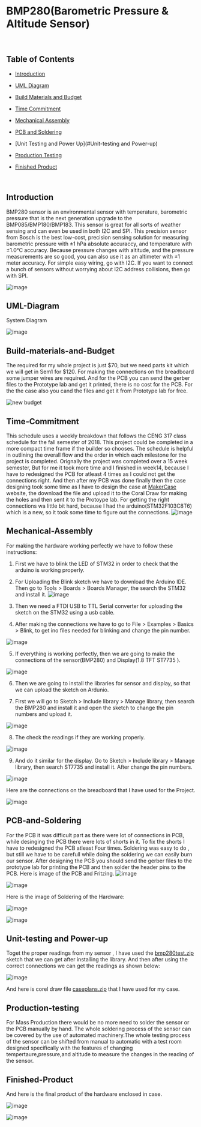 # BMP280(Barometric Pressure & Altitude Sensor)

<br />

##  Table of Contents

- [Introduction](#Introduction)

- [UML Diagram](#UML-Diagram)

- [Build Materials and Budget](#Build-materials-and-Budget)

- [Time Commitment](#Time-Commitment)

- [Mechanical Assembly](#Mechanical-Assembly)

- [PCB and Soldering](#Pcb-and-Soldering)

- [Unit Testing and Power Up](#Unit-testing and Power-up)

- [Production Testing](#Production-testing)

- [Finished Product](#Finished-Product)


<br />

## Introduction
 BMP280 sensor is an environmental sensor with temperature, barometric pressure that is the next generation upgrade to the BMP085/BMP180/BMP183. This sensor is great for all sorts of weather sensing and can even be used in both I2C and SPI. This precision sensor from Bosch is the best low-cost, precision sensing solution for measuring barometric pressure with ±1 hPa absolute accuraccy, and temperature with ±1.0°C accuracy. Because pressure changes with altitude, and the pressure measurements are so good, you can also use it as an altimeter with  ±1 meter accuracy. For simple easy wiring, go with I2C. If you want to connect a bunch of sensors without worrying about I2C address collisions, then go with SPI.
 
 ![image](https://user-images.githubusercontent.com/43187006/49831322-951a8b80-fd61-11e8-95c3-a2f389499f17.png)
 
 ## UML-Diagram
 
 System Diagram
 
 ![image](https://user-images.githubusercontent.com/43187006/49844241-1ee14d80-fd90-11e8-8c42-8077f3fd24d2.png)

 
 ## Build-materials-and-Budget
 The required for my whole project is just $70, but we need parts kit which we will get in Sem1 for $120. For making the connections on the breadboard some jumper wires are required. And for the PCB you can send the gerber files to the Prototype lab and get it printed, there is no cost for the PCB. For the the case also you cand the files and get it from Prototype lab for free.  
 
 ![new budget](https://user-images.githubusercontent.com/43187006/49832284-360a4600-fd64-11e8-9098-5a0c6e5747ff.PNG)
 
 
## Time-Commitment
This schedule uses a weekly breakdown that follows the CENG 317 class schedule for the fall semester of 2018. This project could be completed in a more compact time frame if the builder so chooses. The schedule is helpful in outlining the overall flow and the order in which each milestone for the project is completed. Orignally the project was completed over a 15 week semester, But for me it took more time and I finished in week14, because I have to redesigned the PCB for atleast 4 times as I could not get the connections right. And then after my PCB was done finally then the case designing took some time as I have to design the case at [MakerCase](http://www.makercase.com) website, the download the file and upload it to the Coral Draw for making the holes and then sent it to the Protoype lab. For getting the right connections wa little bit hard, because I had the arduino(STM32F103C8T6) which is a new, so it took some time to figure out the connections.
![image](https://user-images.githubusercontent.com/43187006/49834451-69e86a00-fd6a-11e8-9a2d-3260a58b177a.png)


## Mechanical-Assembly
For making the hardware working perfectly we have to follow these instructions:

1. First we have to blink the LED of STM32 in order to check that the arduino is working properly.

2. For Uploading the Blink sketch we have to download the Arduino IDE. Then go to Tools > Boards > Boards Manager, the search the STM32 and install it. ![image](https://user-images.githubusercontent.com/43187006/49835442-30fdc480-fd6d-11e8-82b2-bf26bf93af16.png)

3. Then we need a FTDI USB to TTL Serial converter for uploading the sketch on the STM32 using a usb cable.

4. After making the connections we have to go to File > Examples > Basics > Blink, to get ino files needed for blinking and change the pin number.

![image](https://user-images.githubusercontent.com/43187006/49835951-ec732880-fd6e-11e8-8934-151a5b0cfc7e.png)
 
5. If everything is working perfectly, then we are going to make the connections of the sensor(BMP280) and Display(1.8 TFT ST7735
). 

![image](https://user-images.githubusercontent.com/43187006/49836100-74593280-fd6f-11e8-88d9-2c41508a1bec.png)

6. Then we are going to install the libraries for sensor and display, so that we can upload the sketch on Ardunio.

7. First we will go to Sketch > Include library > Manage library, then search the BMP280 and install it and open the sketch to change the pin numbers and upload it.

![image](https://user-images.githubusercontent.com/43187006/49836401-74a5fd80-fd70-11e8-951a-28e3afa0c9fe.png)

8. The check the readings if they are working properly.

![image](https://user-images.githubusercontent.com/43187006/49836424-9c956100-fd70-11e8-9f4e-5fde2299e260.png)

9. And do it similar for the display. Go to Sketch > Include library > Manage library, then search ST7735 and install it. After change the pin numbers.

![image](https://user-images.githubusercontent.com/43187006/49839301-7fff2600-fd7c-11e8-9d22-e43f2feaa61e.png)

Here are the connections on the breadboard that I have used for the Project.

![image](https://user-images.githubusercontent.com/43187006/49839420-f56af680-fd7c-11e8-9fe9-95f6f0e612ac.png)


## PCB-and-Soldering
For the PCB it was difficult part as there were lot of connections in PCB, while desinging the PCB there were lots of shorts in it. To fix the shorts I have to redesigned the PCB atleast Four times. Soldering was easy to do , but still we have to be carefull while doing the soldering we can easily burn our sensor. After designing the PCB you should send the gerber files to the prototype lab for printing the PCB and then solder the header pins to the PCB.
Here is image of the PCB and Fritzing. 
![image](https://user-images.githubusercontent.com/43187006/49840059-e3d71e00-fd7f-11e8-8633-3832877d8add.png)

![image](https://user-images.githubusercontent.com/43187006/49840089-06693700-fd80-11e8-8b57-a5effe465862.png)

Here is the image of Soldering of the Hardware:

![image](https://user-images.githubusercontent.com/43187006/49841300-12a3c300-fd85-11e8-83b3-c1ddfd856828.png)

![image](https://user-images.githubusercontent.com/43187006/49841749-ca85a000-fd86-11e8-9753-a9dfe5eb53a6.png)

## Unit-testing and Power-up
Toget the proper readings from my sensor , I have used the [bmp280test.zip](https://github.com/IshanKhuttan/HumberNavigator/files/2670358/bmp280test.zip)
 sketch that we can get after installing the library. And then after using the correct connections we can get the readings as shown below:

![image](https://user-images.githubusercontent.com/43187006/49845270-ff4c2400-fd93-11e8-9de8-a68f33ed6709.png)

And here is corel draw file [caseplans.zip](https://github.com/IshanKhuttan/HumberNavigator/files/2670370/caseplans.zip) that I have used for my case.


## Production-testing

For Mass Production there would be no more need to solder the sensor or the PCB manually by hand. The whole soldering process of the sensor can be covered by the use of automated machinery.The whole testing process of the sensor can be shifted from manual to automatic with  a test room designed specifically with the features of changing tempertaure,pressure,and altitude to measure the changes in the reading of the sensor.

## Finished-Product
And here is the final product of the hardware enclosed in case.

![image](https://user-images.githubusercontent.com/43187006/49845837-6bc82280-fd96-11e8-83c1-0bad0a885dd7.png)

![image](https://user-images.githubusercontent.com/43187006/49845940-dd07d580-fd96-11e8-9536-b3b09b58455c.png)


